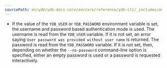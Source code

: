 ```yaml
---
sourcePath: en/ydb/ydb-docs-core/en/core/reference/ydb-cli/_includes/auth/env_static.md
---
```

- If the value of the `YDB_USER` or `YDB_PASSWORD` environment variable is set, the username and password based authentication mode is used. The username is read from the `YDB_USER` variable. If it is not set, an error saying `User password was provided without user name` is returned. The password is read from the `YDB_PASSWORD` variable. If it is not set, then, depending on whether the `--no-password` command-line option is specified, either an empty password is used or a password is requested interactively.

